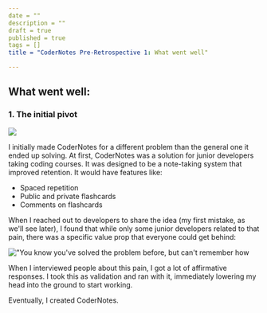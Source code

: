 ```yaml
---
date = ""
description = ""
draft = true
published = true
tags = []
title = "CoderNotes Pre-Retrospective 1: What went well"

---
```


## What went well:

### 1. The initial pivot

![](/forestry/the-problem.jpg)

I initially made CoderNotes for a different problem than the general one it ended up solving. At first, CoderNotes was a solution for junior developers taking coding courses. It was designed to be a note-taking system that improved retention. It would have features like:

-   Spaced repetition
-   Public and private flashcards
-   Comments on flashcards

When I reached out to developers to share the idea (my first mistake, as we'll see later), I found that while only some junior developers related to that pain, there was a specific value prop that everyone could get behind:

!["You know you've solved the problem before, but can't remember how](/forestry/problem.png "The pivot's value prop")

When I interviewed people about this pain, I got a lot of affirmative responses. I took this as validation and ran with it, immediately lowering my head into the ground to start working.

Eventually, I created CoderNotes.
